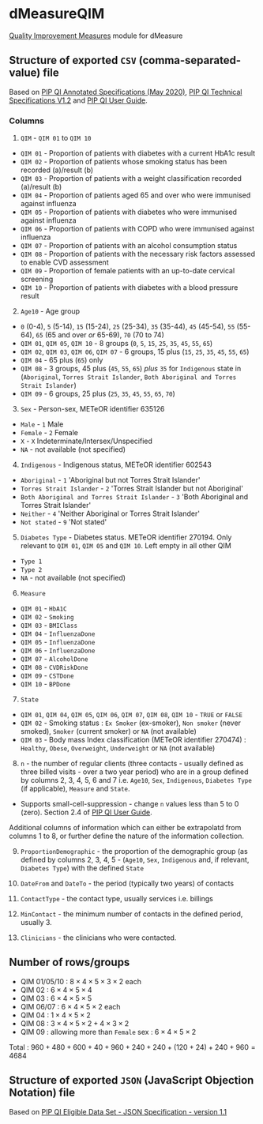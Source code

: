 # dMeasureQIM
[Quality Improvement Measures](https://www1.health.gov.au/internet/main/publishing.nsf/Content/PIP-QI_Incentive_guidance) module for dMeasure

## Structure of exported `CSV` (comma-separated-value) file

Based on [PIP QI Annotated Specifications (May 2020)](https://www.health.gov.au/resources/publications/practice-incentives-program-quality-improvement-measures-annotated-specifications?language=en), [PIP QI Technical Specifications V1.2](https://www.health.gov.au/resources/publications/practice-incentives-program-quality-improvement-measures-technical-specifications?language=en) and [PIP QI User Guide](https://www.health.gov.au/resources/collections/practice-incentives-program-quality-improvement-incentive-guidance).

### Columns

1. `QIM` - `QIM 01` to `QIM 10`
  + `QIM 01` - Proportion of patients with diabetes with a current HbA1c result 
  + `QIM 02` - Proportion of patients whose smoking status has been recorded (a)/result (b)
  + `QIM 03` - Proportion of patients with a weight classification recorded (a)/result (b)
  + `QIM 04` - Proportion of patients aged 65 and over who were immunised against influenza
  + `QIM 05` - Proportion of patients with diabetes who were immunised against influenza
  + `QIM 06` - Proportion of patients with COPD who were immunised against influenza
  + `QIM 07` - Proportion of patients with an alcohol consumption status 
  + `QIM 08` - Proportion of patients with the necessary risk factors assessed to enable CVD assessment
  + `QIM 09` - Proportion of female patients with an up-to-date cervical screening
  + `QIM 10` - Proportion of patients with diabetes with a blood pressure result

2. `Age10` - Age group
  + `0` (0-4), `5` (5-14), `15` (15-24), `25` (25-34), `35` (35-44), `45` (45-54), `55` (55-64), `65` (65 and over *or* 65-69), `70` (70 to 74)
  + `QIM 01`, `QIM 05`, `QIM 10` - 8 groups (`0`, `5`, `15`, `25`, `35`, `45`, `55`, `65`)
  + `QIM 02`, `QIM 03`, `QIM 06`, `QIM 07` - 6 groups, 15 plus (`15`, `25`, `35`, `45`, `55`, `65`)
  + `QIM 04` - 65 plus (`65`) only
  + `QIM 08` - 3 groups, 45 plus (`45`, `55`, `65`) *plus* `35` for `Indigenous` state in (`Aboriginal`, `Torres Strait Islander`, `Both Aboriginal and Torres Strait Islander`)
  + `QIM 09` - 6 groups, 25 plus (`25`, `35`, `45`, `55`, `65`, `70`)

3. `Sex` - Person-sex, METeOR identifier 635126
  + `Male` - `1` Male
  + `Female` - `2` Female
  + `X` - `X` Indeterminate/Intersex/Unspecified
  + `NA` - not available (not specified)

4. `Indigenous` - Indigenous status, METeOR identifier 602543
  + `Aboriginal` - `1` 'Aboriginal but not Torres Strait Islander'
  + `Torres Strait Islander` - `2` 'Torres Strait Islander but not Aboriginal'
  + `Both Aboriginal and Torres Strait Islander` - `3` 'Both Aboriginal and Torres Strait Islander'
  + `Neither` - `4` 'Neither Aboriginal or Torres Strait Islander'
  + `Not stated` - `9` 'Not stated'
  
5. `Diabetes Type` - Diabetes status. METeOR identifier 270194. Only relevant to `QIM 01`, `QIM 05` and `QIM 10`. Left empty in all other QIM
  + `Type 1`
  + `Type 2`
  + `NA` - not available (not specified)
  
6. `Measure`
  + `QIM 01` - `HbA1C`
  + `QIM 02` - `Smoking`
  + `QIM 03` - `BMIClass`
  + `QIM 04` - `InfluenzaDone`
  + `QIM 05` - `InfluenzaDone`
  + `QIM 06` - `InfluenzaDone`
  + `QIM 07` - `AlcoholDone`
  + `QIM 08` - `CVDRiskDone`
  + `QIM 09` - `CSTDone`
  + `QIM 10` - `BPDone`
  
7. `State`
  + `QIM 01`, `QIM 04`, `QIM 05`, `QIM 06`, `QIM 07`, `QIM 08`, `QIM 10` - `TRUE` or `FALSE`
  + `QIM 02` - Smoking status : `Ex Smoker` (ex-smoker), `Non smoker` (never smoked), `Smoker` (current smoker) or `NA` (not available)
  + `QIM 03` - Body mass Index classification (METeOR identifier 270474) : `Healthy`, `Obese`, `Overweight`, `Underweight` or `NA` (not available)
  
8. `n` - the number of regular clients (three contacts - usually defined as three billed visits - over a two year period) who are in a group defined by columns 2, 3, 4, 5, 6 and 7 i.e. `Age10`, `Sex`, `Indigenous`, `Diabetes Type` (if applicable), `Measure` and `State`.
  + Supports small-cell-suppression - change `n` values less than 5 to 0 (zero). Section 2.4 of [PIP QI User Guide](https://www1.health.gov.au/internet/main/publishing.nsf/Content/46506AF50A4824B6CA25848600113FFF/$File/PIP%20QI%20-%20User%20Guide.pdf).

Additional columns of information which can either be extrapolatd from columns 1 to 8, or further define the nature of the information collection.

9. `ProportionDemographic` - the proportion of the demographic group (as defined by columns 2, 3, 4, 5 - (`Age10`, `Sex`, `Indigenous` and, if relevant, `Diabetes Type`) with the defined `State`

10. `DateFrom` and `DateTo` - the period (typically two years) of contacts

11. `ContactType` - the contact type, usually services i.e. billings

12. `MinContact` - the minimum number of contacts in the defined period, usually 3.

13. `Clinicians` - the clinicians who were contacted.

## Number of rows/groups

* QIM 01/05/10 : $8\times4\times5\times3\times2$ each
* QIM 02 : $6\times4\times5\times4$
* QIM 03 : $6\times4\times5\times5$
* QIM 06/07 : $6\times4\times5\times2$ each 
* QIM 04 : $1\times4\times5\times2$
* QIM 08 : $3\times4\times5\times2+4\times3\times2$
* QIM 09 : allowing more than `Female` sex : $6\times4\times5\times2$

Total : $960+480+600+40+960+240+240+(120+24)+240+960=4684$

## Structure of exported `JSON` (JavaScript Objection Notation) file

Based on [PIP QI Eligible Data Set - JSON Specification - version 1.1](https://www.health.gov.au/resources/publications/practice-incentives-program-eligible-data-set-json-file-specifications?language=en)

